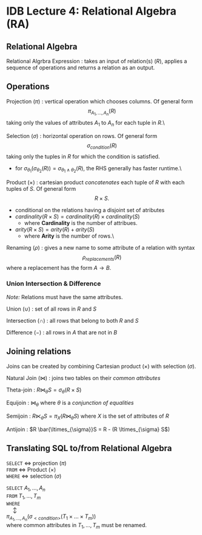 
# IDB Lecture 4: Relational Algebra (RA)

## Relational Algebra
Relational Algrbra Expression
  : takes an input of relation(s) ($R$), applies a sequence of operations and returns a relation as an output.

## Operations
Projection ($\pi$)
  : vertical operation which chooses columns. Of general form
  $$\pi_{A_1,...,A_n}(R)$$
  taking only the values of attributes $A_1$ to $A_n$ for each tuple in $R$.\

Selection ($\sigma$)
  : horizontal operation on rows. Of general form 
  $$\sigma_{condition}(R)$$
  taking only the tuples in $R$ for which the condition is satisfied.

  - for $\sigma_{\theta_1}(\sigma_{\theta_2}(R)) = \sigma_{\theta_1 \land \theta_2}(R)$, the RHS generally has faster runtime.\
  
Product ($\times$)
  : cartesian product _concatenates_ each tuple of $R$ with each tuples of $S$. Of general form
  $$R \times S.$$ 
  
  - conditional on the relations having a disjoint set of atributes
  - $cardinality(R \times S) = cardinality(R) \times cardinality(S)$
    - where __Cardinality__ is the number of attribues.
  - $arity(R \times S) = arity(R) + arity(S)$
    - where __Arity__ is the number of rows.\

Renaming ($\rho$)
  : gives a new name to some attribute of a relation with syntax 
  $$\rho_{replacements}(R)$$ 
  where a replacement has the form $A \rightarrow B$.

### Union Intersection & Difference
_Note:_ Relations must have the same attributes.

Union ($\cup$)
  : set of all rows in $R$ and $S$

Intersection ($\cap$)
  : all rows that belong to both $R$ and $S$

Difference ($-$)
  : all rows in $A$ that are not in $B$

## Joining relations
Joins can be created by combining Cartesian product $(\times)$ with selection $(\sigma)$.

Natural Join ($\bowtie$)
  : joins two tables on their _common attributes_

Theta-join
  : $R \bowtie_{ \theta} S = \sigma_{\theta}(R \times S$)

Equijoin
  : $\bowtie_{\theta}$ where $\theta$ is a _conjunction of equalities_

Semijoin
  : $R \ltimes_{\theta} S = \pi_X (R \bowtie_{\theta} S)$ where $X$ is the set of attributes of $R$

Antijoin
  : $R \bar{\ltimes_{\sigma}}S = R - (R \ltimes_{\sigma} S$)


## Translating SQL to/from Relational Algebra
`SELECT` $\iff$ projection ($\pi$)\
`FROM`  $\iff$ Product ($\times$)\
`WHERE` $\iff$ selection ($\sigma$)

`SELECT` $A_1, ... , A_n$\
`FROM` $T_1, ... , T_m$\
`WHERE` <condition>\
$\quad \updownarrow$\
$\pi_{A_1,...,A_n}(\sigma_{<condition>}(T_1 \times ... \times T_m))$\
where common attributes in $T_1,...,T_m$ must be renamed.
